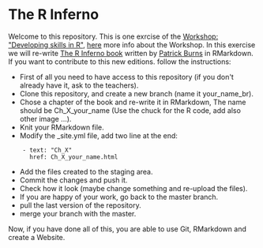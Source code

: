 # The R Inferno
Welcome to this repository. This is one exrcise of the [Workshop: "Developing skills in R"](https://www.su.se/deep/english/about-us/events/workshop-developing-skills-in-r-1.402004), [here](https://deepskillsr.github.io/) more info about the Workshop. In this exercise we will re-write [The R Inferno book](https://www.burns-stat.com/pages/Tutor/R_inferno.pdf) written by [Patrick Burns](https://www.burns-stat.com/) in RMarkdown.  
If you want to contribute to this new editions. follow the instructions:
- First of all you need to have access to this repository (if you don't already have it, ask to the teachers).
- Clone this repository, and create a new branch (name it your_name_br). 
- Chose a chapter of the book and re-write it in RMarkdown, The name should be Ch_X_your_name (Use the chuck for the R code, add also other image ...).
- Knit your RMarkdown file.
- Modify the _site.yml file, add two line at the end:
```
    - text: "Ch_X"
      href: Ch_X_your_name.html
```
- Add the files created  to the staging area. 
- Commit the changes and push it.
- Check how it look (maybe change something and re-upload the files).
- If you are happy of your work, go back to the master branch.
- pull the last version of the repository.
- merge your branch with the master.

Now, if you have done all of this, you are able to use Git, RMarkdown and create a Website.
